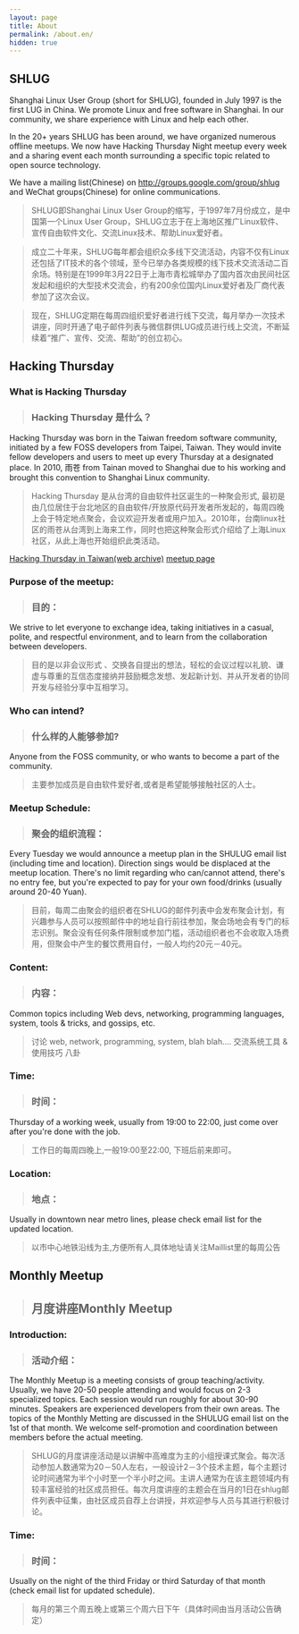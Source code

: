 ```yaml
---
layout: page
title: About
permalink: /about.en/
hidden: true
---
```


## SHLUG

Shanghai Linux User Group (short for SHLUG), founded in July 1997 is the first LUG in China. We promote Linux and free software in Shanghai. In our community, we share experience with Linux and help each other.

In the 20+ years SHLUG has been around, we have organized numerous offline meetups. We now have Hacking Thursday Night meetup every week and a sharing event each month surrounding a specific topic related to open source technology.

We have a mailing list(Chinese) on http://groups.google.com/group/shlug and WeChat groups(Chinese) for online communications.

> SHLUG即Shanghai Linux User Group的缩写，于1997年7月份成立，是中国第一个Linux User Group，SHLUG立志于在上海地区推广Linux软件、宣传自由软件文化、交流Linux技术、帮助Linux爱好者。

> 成立二十年来，SHLUG每年都会组织众多线下交流活动，内容不仅有Linux还包括了IT技术的各个领域，至今已举办各类规模的线下技术交流活动二百余场。特别是在1999年3月22日于上海市青松城举办了国内首次由民间社区发起和组织的大型技术交流会，约有200余位国内Linux爱好者及厂商代表参加了这次会议。

> 现在，SHLUG定期在每周四组织爱好者进行线下交流，每月举办一次技术讲座，同时开通了电子邮件列表与微信群供LUG成员进行线上交流，不断延续着“推广、宣传、交流、帮助”的创立初心。

## Hacking Thursday

### What is Hacking Thursday
> ### Hacking Thursday 是什么？

Hacking Thursday was born in the Taiwan freedom software community, initiated by a few FOSS developers from Taipei, Taiwan. They would invite fellow developers and users to meet up every Thursday at a designated place. In 2010, 雨苍 from Tainan moved to Shanghai due to his working and brought this convention to Shanghai Linux community.
> Hacking Thursday 是从台湾的自由软件社区诞生的一种聚会形式, 最初是由几位居住于台北地区的自由软件/开放原代码开发者所发起的，每周四晚上会于特定地点聚会，会议欢迎开发者或用户加入。2010年，台南linux社区的雨苍从台湾到上海来工作，同时也把这种聚会形式介绍给了上海Linux社区，从此上海也开始组织此类活动。

[Hacking Thursday in Taiwan(web archive)](https://web.archive.org/web/20150427043147/http://hack.ingday.org/) [meetup page](https://www.meetup.com/hackingthursday/)

### Purpose of the meetup:
> ### 目的：

We strive to let everyone to exchange idea, taking initiatives in a casual, polite, and respectful environment, and to learn from the collaboration between developers.
> 目的是以非会议形式 、交换各自提出的想法，轻松的会议过程以礼貌、谦虚与尊重的互信态度接纳并鼓励概念发想、发起新计划、并从开发者的协同开发与经验分享中互相学习。
 
### Who can intend?
> ### 什么样的人能够参加?

Anyone from the FOSS community, or who wants to become a part of the community.
> 主要参加成员是自由软件爱好者,或者是希望能够接触社区的人士。
 
### Meetup Schedule:
> ### 聚会的组织流程：

Every Tuesday we would announce a meetup plan in the SHULUG email list (including time and location). Direction sings would be displaced at the meetup location. There's no limit regarding who can/cannot attend, there's no entry fee, but you're expected to pay for your own food/drinks (usually around 20-40 Yuan).
> 目前，每周二由聚会的组织者在SHLUG的邮件列表中会发布聚会计划，有兴趣参与人员可以按照邮件中的地址自行前往参加，聚会场地会有专门的标志识别。聚会没有任何条件限制或参加门槛，活动组织者也不会收取入场费用，但聚会中产生的餐饮费用自付，一般人均约20元－40元。

### Content:
> ### 内容：

Common topics including Web devs, networking, programming languages, system, tools & tricks, and gossips, etc.
> 讨论 web, network, programming, system, blah blah….
> 交流系统工具 & 使用技巧
> 八卦
 
### Time:
> ### 时间：
Thursday of a working week, usually from 19:00 to 22:00, just come over after you're done with the job.
> 工作日的每周四晚上,一般19:00至22:00, 下班后前来即可。

### Location:
> ### 地点：
Usually in downtown near metro lines, please check email list for the updated location.
> 以市中心地铁沿线为主,方便所有人,具体地址请关注Maillist里的每周公告

## Monthly Meetup
> ## 月度讲座Monthly Meetup

### Introduction:
> ### 活动介绍：

The Monthly Meetup is a meeting consists of group teaching/activity. Usually, we have 20-50 people attending and would focus on 2-3 specialized topics. Each session would run roughly for about 30-90 minutes. Speakers are experienced developers from their own areas. The topics of the Monthly Metting are discussed in the SHULUG email list on the 1st of that month. We welcome self-promotion and coordination between members before the actual meeting.
> SHLUG的月度讲座活动是以讲解中高难度为主的小组授课式聚会。每次活动参加人数通常为20－50人左右，一般设计2－3个技术主题，每个主题讨论时间通常为半个小时至一个半小时之间。主讲人通常为在该主题领域内有较丰富经验的社区成员担任。每次月度讲座的主题会在当月的1日在shlug邮件列表中征集，由社区成员自荐上台讲授，并欢迎参与人员与其进行积极讨论。

### Time:
> ### 时间：
Usually on the night of the third Friday or third Saturday of that month (check email list for updated schedule).
> 每月的第三个周五晚上或第三个周六日下午（具体时间由当月活动公告确定）
